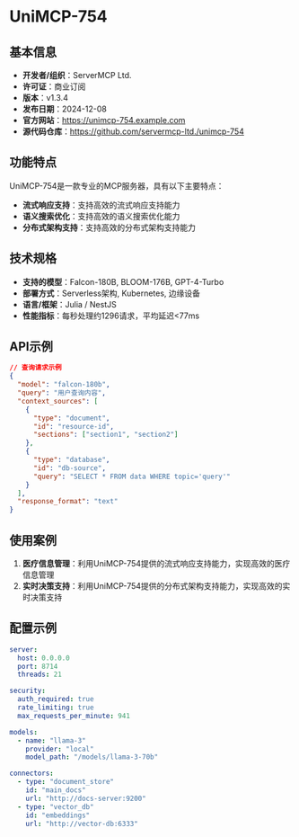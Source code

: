 # UniMCP-754

## 基本信息

- **开发者/组织**：ServerMCP Ltd.
- **许可证**：商业订阅
- **版本**：v1.3.4
- **发布日期**：2024-12-08
- **官方网站**：https://unimcp-754.example.com
- **源代码仓库**：https://github.com/servermcp-ltd./unimcp-754

## 功能特点

UniMCP-754是一款专业的MCP服务器，具有以下主要特点：

- **流式响应支持**：支持高效的流式响应支持能力
- **语义搜索优化**：支持高效的语义搜索优化能力
- **分布式架构支持**：支持高效的分布式架构支持能力


## 技术规格

- **支持的模型**：Falcon-180B, BLOOM-176B, GPT-4-Turbo
- **部署方式**：Serverless架构, Kubernetes, 边缘设备
- **语言/框架**：Julia / NestJS
- **性能指标**：每秒处理约1296请求，平均延迟<77ms

## API示例

```json
// 查询请求示例
{
  "model": "falcon-180b",
  "query": "用户查询内容",
  "context_sources": [
    {
      "type": "document",
      "id": "resource-id",
      "sections": ["section1", "section2"]
    },
    {
      "type": "database",
      "id": "db-source",
      "query": "SELECT * FROM data WHERE topic='query'"
    }
  ],
  "response_format": "text"
}
```

## 使用案例

1. **医疗信息管理**：利用UniMCP-754提供的流式响应支持能力，实现高效的医疗信息管理
2. **实时决策支持**：利用UniMCP-754提供的分布式架构支持能力，实现高效的实时决策支持


## 配置示例

```yaml
server:
  host: 0.0.0.0
  port: 8714
  threads: 21

security:
  auth_required: true
  rate_limiting: true
  max_requests_per_minute: 941

models:
  - name: "llama-3"
    provider: "local"
    model_path: "/models/llama-3-70b"

connectors:
  - type: "document_store"
    id: "main_docs"
    url: "http://docs-server:9200"
  - type: "vector_db"
    id: "embeddings"
    url: "http://vector-db:6333"
```